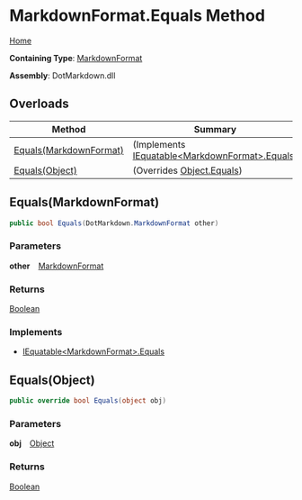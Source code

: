 # MarkdownFormat\.Equals Method

[Home](../../../README.md)

**Containing Type**: [MarkdownFormat](../README.md)

**Assembly**: DotMarkdown\.dll

## Overloads

| Method | Summary |
| ------ | ------- |
| [Equals(MarkdownFormat)](#DotMarkdown_MarkdownFormat_Equals_DotMarkdown_MarkdownFormat_) |  \(Implements [IEquatable\<MarkdownFormat>.Equals](https://docs.microsoft.com/en-us/dotnet/api/system.iequatable-1.equals)\) |
| [Equals(Object)](#DotMarkdown_MarkdownFormat_Equals_System_Object_) |  \(Overrides [Object.Equals](https://docs.microsoft.com/en-us/dotnet/api/system.object.equals)\) |

## Equals\(MarkdownFormat\) <a id="DotMarkdown_MarkdownFormat_Equals_DotMarkdown_MarkdownFormat_"></a>

```csharp
public bool Equals(DotMarkdown.MarkdownFormat other)
```

### Parameters

**other** &ensp; [MarkdownFormat](../README.md)

### Returns

[Boolean](https://docs.microsoft.com/en-us/dotnet/api/system.boolean)

### Implements

* [IEquatable\<MarkdownFormat>.Equals](https://docs.microsoft.com/en-us/dotnet/api/system.iequatable-1.equals)

## Equals\(Object\) <a id="DotMarkdown_MarkdownFormat_Equals_System_Object_"></a>

```csharp
public override bool Equals(object obj)
```

### Parameters

**obj** &ensp; [Object](https://docs.microsoft.com/en-us/dotnet/api/system.object)

### Returns

[Boolean](https://docs.microsoft.com/en-us/dotnet/api/system.boolean)

